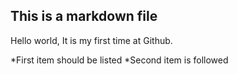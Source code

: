 ## This is a markdown file

Hello world,
It is my first time at Github.

*First item should be listed
*Second item is followed
